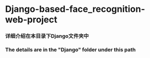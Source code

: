 # Django-based-face_recognition-web-project

### 详细介绍在本目录下Django文件夹中
### The details are in the "Django" folder under this path
